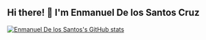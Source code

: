 ## Hi there! 👋 I'm Enmanuel De los Santos Cruz

[![Enmanuel De los Santos's GitHub stats](https://github-readme-stats.vercel.app/api?username=EnmaSantos)](https://github.com/anuraghazra/github-readme-stats)

<!--
**EnmaSantos/EnmaSantos** is a ✨ _special_ ✨ repository because its `README.md` (this file) appears on your GitHub profile.

Here are some ideas to get you started:

- 🔭 I’m currently working on ...
- 🌱 I’m currently learning ...
- 👯 I’m looking to collaborate on ...
- 🤔 I’m looking for help with ...
- 💬 Ask me about ...
- 📫 How to reach me: ...
- 😄 Pronouns: ...
- ⚡ Fun fact: ...
-->

